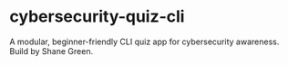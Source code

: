 # cybersecurity-quiz-cli
A modular, beginner-friendly CLI quiz app for cybersecurity awareness. Build by Shane Green.
